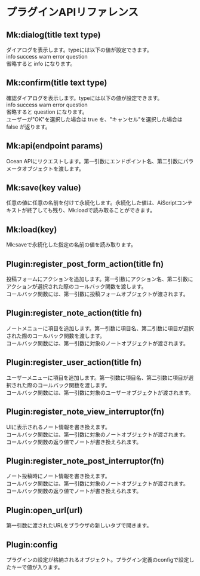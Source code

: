 # プラグインAPIリファレンス

## Mk:dialog(title text type)
ダイアログを表示します。typeには以下の値が設定できます。\
info success warn error question\
省略すると info になります。

## Mk:confirm(title text type)
確認ダイアログを表示します。typeには以下の値が設定できます。\
info success warn error question\
省略すると question になります。\
ユーザーが"OK"を選択した場合は true を、"キャンセル"を選択した場合は false が返ります。

## Mk:api(endpoint params)
Ocean APIにリクエストします。第一引数にエンドポイント名、第二引数にパラメータオブジェクトを渡します。

## Mk:save(key value)
任意の値に任意の名前を付けて永続化します。永続化した値は、AiScriptコンテキストが終了しても残り、Mk:loadで読み取ることができます。

## Mk:load(key)
Mk:saveで永続化した指定の名前の値を読み取ります。

## Plugin:register_post_form_action(title fn)
投稿フォームにアクションを追加します。第一引数にアクション名、第二引数にアクションが選択された際のコールバック関数を渡します。\
コールバック関数には、第一引数に投稿フォームオブジェクトが渡されます。

## Plugin:register_note_action(title fn)
ノートメニューに項目を追加します。第一引数に項目名、第二引数に項目が選択された際のコールバック関数を渡します。\
コールバック関数には、第一引数に対象のノートオブジェクトが渡されます。

## Plugin:register_user_action(title fn)
ユーザーメニューに項目を追加します。第一引数に項目名、第二引数に項目が選択された際のコールバック関数を渡します。\
コールバック関数には、第一引数に対象のユーザーオブジェクトが渡されます。

## Plugin:register_note_view_interruptor(fn)
UIに表示されるノート情報を書き換えます。\
コールバック関数には、第一引数に対象のノートオブジェクトが渡されます。\
コールバック関数の返り値でノートが書き換えられます。

## Plugin:register_note_post_interruptor(fn)
ノート投稿時にノート情報を書き換えます。\
コールバック関数には、第一引数に対象のノートオブジェクトが渡されます。\
コールバック関数の返り値でノートが書き換えられます。

## Plugin:open_url(url)
第一引数に渡されたURLをブラウザの新しいタブで開きます。

## Plugin:config
プラグインの設定が格納されるオブジェクト。プラグイン定義のconfigで設定したキーで値が入ります。
